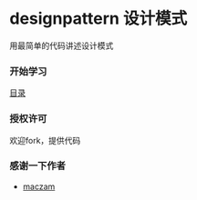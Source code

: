 designpattern 设计模式
===================================
用最简单的代码讲述设计模式

###	开始学习
[目录](preface.md) 
	
### 授权许可
欢迎fork，提供代码

### 感谢一下作者
* [maczam](https://github.com/maczam)